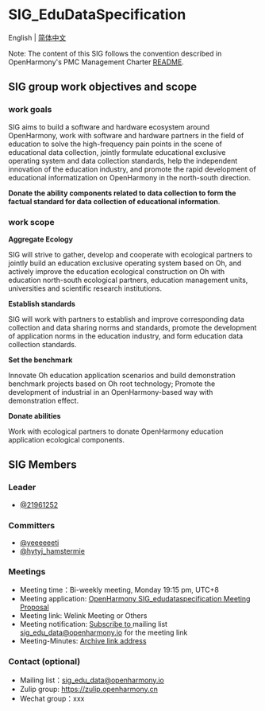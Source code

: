 # SIG_EduDataSpecification
English | [简体中文](./sig_edu_data_specification_cn.md)

Note: The content of this SIG follows the convention described in OpenHarmony's PMC Management Charter [README](../../zh/pmc.md).

## SIG group work objectives and scope

### work goals
SIG aims to build a software and hardware ecosystem around OpenHarmony, work with software and hardware partners in the field of education to solve the high-frequency pain points in the scene of educational data collection, jointly formulate educational exclusive operating system and data collection standards, help the independent innovation of the education industry, and promote the rapid development of educational informatization on OpenHarmony in the north-south direction.

**Donate the ability components related to data collection to form the factual standard for data collection of educational information**.

### work scope
**Aggregate Ecology**

SIG will strive to gather, develop and cooperate with ecological partners to jointly build an education exclusive operating system based on Oh, and actively improve the education ecological construction on Oh with education north-south ecological partners, education management units, universities and scientific research institutions.

**Establish standards**

SIG will work with partners to establish and improve corresponding data collection and data sharing norms and standards, promote the development of application norms in the education industry, and form education data collection standards.

**Set the benchmark**

Innovate Oh education application scenarios and build demonstration benchmark projects based on Oh root technology; Promote the development of industrial in an OpenHarmony-based way with demonstration effect.

**Donate abilities**

Work with ecological partners to donate OpenHarmony education application ecological components.


## SIG Members

### Leader
- [@21961252](https://gitee.com/21961252)

### Committers
- [@yeeeeeeti](https://gitee.com/yeeeeeeti)
- [@hytyj_hamstermie](https://gitee.com/hytyj_hamstermie)

 ### Meetings
- Meeting time：Bi-weekly meeting, Monday 19:15 pm, UTC+8
- Meeting application: [OpenHarmony SIG_edudataspecification Meeting Proposal](https://shimo.im/sheets/tpcJktty9Pvpp9c8/MODOC/)
- Meeting link: Welink Meeting or Others
- Meeting notification: [Subscribe to ](https://lists.openatom.io/postorius/lists/sig_edu_data.openharmony.io/) mailing list sig_edu_data@openharmony.io for the meeting link
- Meeting-Minutes: [Archive link address](https://gitee.com/openharmony-sig/sig-content/tree/master/edu_data_specification/meetings)

### Contact (optional)

- Mailing list：sig_edu_data@openharmony.io
- Zulip group: https://zulip.openharmony.cn
- Wechat group：xxx
